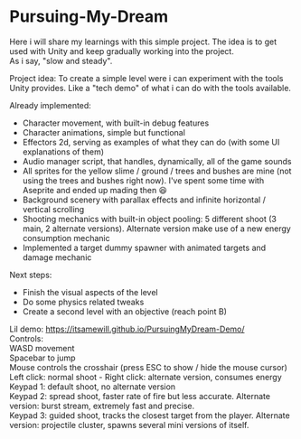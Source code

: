 # Pursuing-My-Dream

Here i will share my learnings with this simple project. The idea is to get used with Unity and keep gradually working into the project.
<br>
As i say, "slow and steady".

Project idea:
To create a simple level were i can experiment with the tools Unity provides. Like a "tech demo" of what i can do with the tools available.

Already implemented:
- Character movement, with built-in debug features
- Character animations, simple but functional
- Effectors 2d, serving as examples of what they can do (with some UI explanations of them)
- Audio manager script, that handles, dynamically, all of the game sounds
- All sprites for the yellow slime / ground / trees and bushes are mine (not using the trees and bushes right now). I've spent some time with Aseprite and ended up mading then 😆
- Background scenery with parallax effects and infinite horizontal / vertical scrolling
- Shooting mechanics with built-in object pooling: 5 different shoot (3 main, 2 alternate versions). Alternate version make use of a new energy consumption mechanic
- Implemented a target dummy spawner with animated targets and damage mechanic

Next steps:
- Finish the visual aspects of the level
- Do some physics related tweaks
- Create a second level with an objective (reach point B)

Lil demo: https://itsamewill.github.io/PursuingMyDream-Demo/
<br>
Controls:
<br>
WASD movement
<br>
Spacebar to jump
<br>
Mouse controls the crosshair (press ESC to show / hide the mouse cursor)
<br>
Left click: normal shoot - Right click: alternate version, consumes energy
<br>
Keypad 1: default shoot, no alternate version
<br>
Keypad 2: spread shoot, faster rate of fire but less accurate. Alternate version: burst stream, extremely fast and precise.
<br>
Keypad 3: guided shoot, tracks the closest target from the player. Alternate version: projectile cluster, spawns several mini versions of itself.
